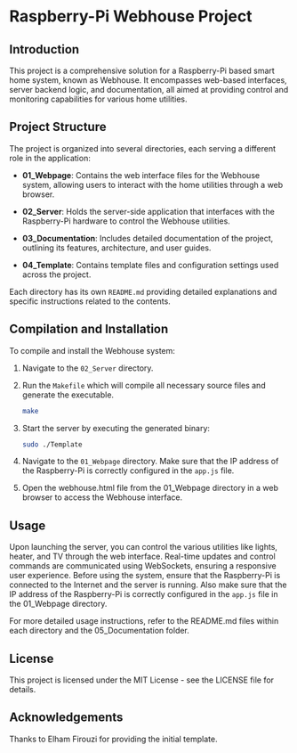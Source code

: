 # Raspberry-Pi Webhouse Project

## Introduction

This project is a comprehensive solution for a Raspberry-Pi based smart home system, known as Webhouse. It encompasses web-based interfaces, server backend logic, and documentation, all aimed at providing control and monitoring capabilities for various home utilities.

## Project Structure

The project is organized into several directories, each serving a different role in the application:

- **01_Webpage**: Contains the web interface files for the Webhouse system, allowing users to interact with the home utilities through a web browser.

- **02_Server**: Holds the server-side application that interfaces with the Raspberry-Pi hardware to control the Webhouse utilities.

- **03_Documentation**: Includes detailed documentation of the project, outlining its features, architecture, and user guides.

- **04_Template**: Contains template files and configuration settings used across the project.

Each directory has its own `README.md` providing detailed explanations and specific instructions related to the contents.

## Compilation and Installation

To compile and install the Webhouse system:

1. Navigate to the `02_Server` directory.
2. Run the `Makefile` which will compile all necessary source files and generate the executable.

   ```bash
   make
3. Start the server by executing the generated binary:

   ```bash
   sudo ./Template
4. Navigate to the `01_Webpage` directory. Make sure that the IP address of the Raspberry-Pi is correctly configured in the `app.js` file.
5. Open the webhouse.html file from the 01_Webpage directory in a web browser to access the Webhouse interface.

## Usage
Upon launching the server, you can control the various utilities like lights, heater, and TV through the web interface. Real-time updates and control commands are communicated using WebSockets, ensuring a responsive user experience. Before using the system, ensure that the Raspberry-Pi is connected to the Internet and the server is running. 
Also make sure that the IP address of the Raspberry-Pi is correctly configured in the `app.js` file in the 01_Webpage directory.

For more detailed usage instructions, refer to the README.md files within each directory and the 05_Documentation folder.

## License
This project is licensed under the MIT License - see the LICENSE file for details.

## Acknowledgements
Thanks to Elham Firouzi for providing the initial template.